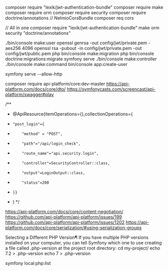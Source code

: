 composer require "lexik/jwt-authentication-bundle"
composer require make
composer require orm
composer require security
composer require doctrine/annotations
// NelmioCorsBundle
composer req cors

// All in one
composer require "lexik/jwt-authentication-bundle" make orm security "doctrine/annotations"

./bin/console make:user
openssl genrsa -out config/jwt/private.pem -aes256 4096
openssl rsa -pubout -in config/jwt/private.pem -out config/jwt/public.pem
php bin/console make:migration
php bin/console doctrine:migrations:migrate
symfony serve
./bin/console make:controller
./bin/console make:command
bin/console app:create-user

symfony serve --allow-http

composer require api-platform/core:dev-master
https://api-platform.com/docs/core/dto/
https://symfonycasts.com/screencast/api-platform/swagger#play

/**
 * @ApiResource(itemOperations={},collectionOperations={
 *     "post_login"={
 *         "method" = "POST",
 *         "path"="/api/login_check",
 *         "route_name"="api.security.login",
 *         "controller"=SecurityController::class,
 *         "output"=LoginOutput::class,
 *         "status"=200
 *     }}
 * )
 */
 
 https://api-platform.com/docs/core/content-negotiation/
 https://github.com/api-platform/api-platform/issues/199
 https://github.com/api-platform/api-platform/issues/1202
 https://api-platform.com/docs/core/serialization/#using-serialization-groups

Selecting a Different PHP Version¶
If you have multiple PHP versions installed on your computer, you can tell Symfony which one to use creating a file called .php-version at the project root directory:
cd my-project/
echo 7.2 > .php-version
echo 7 > .php-version

symfony local:php:list
